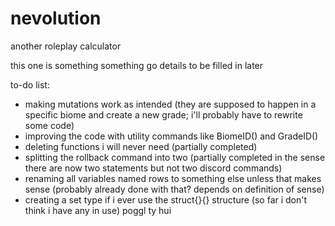 # nevolution
another roleplay calculator

this one is something something go details to be filled in later

to-do list:
- making mutations work as intended (they are supposed to happen in a specific biome and create a new grade; i'll probably have to rewrite some code)
- improving the code with utility commands like BiomeID() and GradeID()
- deleting functions i will never need (partially completed)
- splitting the rollback command into two (partially completed in the sense there are now two statements but not two discord commands)
- renaming all variables named rows to something else unless that makes sense (probably already done with that? depends on definition of sense)
- creating a set type if i ever use the struct{}{} structure (so far i don't think i have any in use)
poggl ty hui